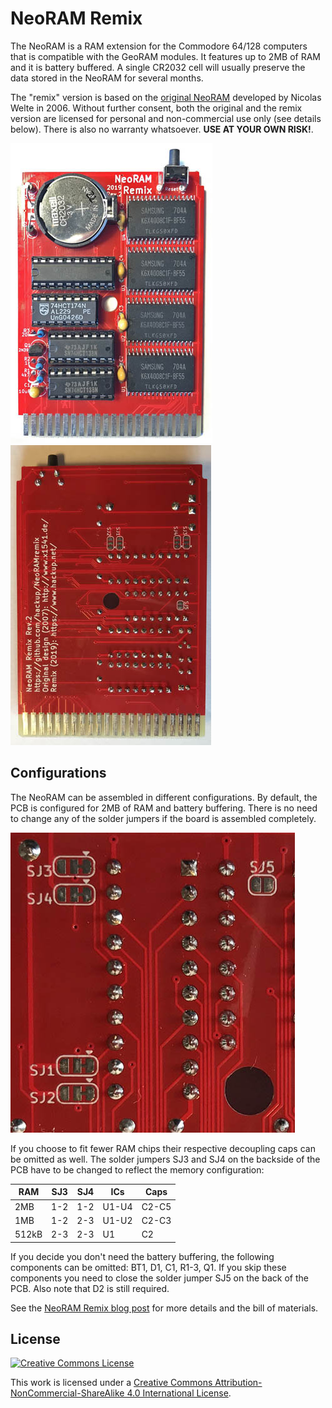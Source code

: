 # NeoRAM Remix

The NeoRAM is a RAM extension for the Commodore 64/128 computers that is compatible with the GeoRAM modules. It features up to 2MB of RAM and it is battery buffered. A single CR2032 cell will usually preserve the data stored in the NeoRAM for several months.

The "remix" version is based on the [original NeoRAM](http://www.x1541.de/) developed by Nicolas Welte in 2006. Without further consent, both the original and the remix version are licensed for personal and non-commercial use only (see details below). There is also no warranty whatsoever. **USE AT YOUR OWN RISK!**.

![NeoRAM Remix Rev.2 Front](media/photo-neoram-remix-rev2-front.JPG)
![NeoRAM Remix Rev.2 Back](media/photo-neoram-remix-rev2-back.JPG)

## Configurations

The NeoRAM can be assembled in different configurations. By default, the PCB is configured for 2MB of RAM and battery buffering. There is no need to change any of the solder jumpers if the board is assembled completely.

![Configuration Jumpers](media/photo-neoram-remix-rev2-jumper.jpg)

If you choose to fit fewer RAM chips their respective decoupling caps can be omitted as well. The solder jumpers SJ3 and SJ4 on the backside of the PCB have to be changed to reflect the memory configuration:

| RAM    | SJ3 | SJ4 | ICs   | Caps  |
|--------|-----|-----|-------|-------|
| 2MB    | 1-2 | 1-2 | U1-U4 | C2-C5 |
| 1MB    | 1-2 | 2-3 | U1-U2 | C2-C3 |
| 512kB  | 2-3 | 2-3 | U1    | C2    |

If you decide you don't need the battery buffering, the following components can be omitted: BT1, D1, C1, R1-3, Q1. If you skip these components you need to close the solder jumper SJ5 on the back of the PCB. Also note that D2 is still required.


See the [NeoRAM Remix blog post](https://www.hackup.net/2019/04/the-neoram-remix/) for more details and the bill of materials.


## License
[![Creative Commons License](https://i.creativecommons.org/l/by-nc-sa/4.0/88x31.png)
](http://creativecommons.org/licenses/by-nc-sa/4.0/)

This work is licensed under a
[Creative Commons Attribution-NonCommercial-ShareAlike 4.0 International License](http://creativecommons.org/licenses/by-nc-sa/4.0/).
